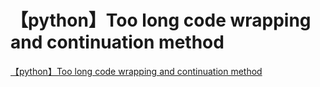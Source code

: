 # 【python】Too long code wrapping and continuation method
[【python】Too long code wrapping and continuation method](https://aiwithcloud.com/2022/09/15/%e3%80%90python%e3%80%91too_long_code_wrapping_and_continuation_method/)